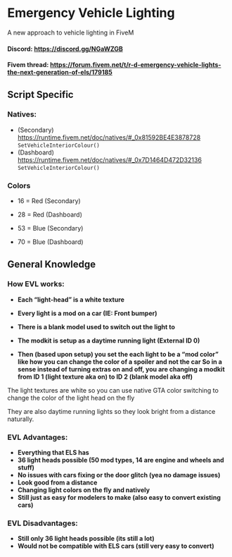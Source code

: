 # Emergency Vehicle Lighting
A new approach to vehicle lighting in FiveM
#### Discord: https://discord.gg/NGaWZGB
#### Fivem thread: https://forum.fivem.net/t/r-d-emergency-vehicle-lights-the-next-generation-of-els/179185
## Script Specific

### Natives:
  - (Secondary) https://runtime.fivem.net/doc/natives/#_0x81592BE4E3878728
  ```SetVehicleInteriorColour()```
  - (Dashboard) https://runtime.fivem.net/doc/natives/#_0x7D1464D472D32136
  ```SetVehicleInteriorColour()```
  
 ### Colors
 - 16 = Red (Secondary)
 - 28 = Red (Dashboard)

 - 53 = Blue (Secondary)
 - 70 = Blue (Dashboard)
  

## General Knowledge
### How EVL works:
 - **Each “light-head” is a white texture**
 
 - **Every light is a mod on a car (IE: Front bumper)**
 
 - **There is a blank model used to switch out the light to**
 
 - **The modkit is setup as a daytime running light (External ID 0)**
 - **Then (based upon setup) you set the each light to be a “mod color” like how you can change the color of a spoiler and not the car
  So in a sense instead of turning extras on and off, you are changing a modkit from ID 1 (light texture aka on) to ID 2 (blank model aka off)**

The light textures are white so you can use native GTA color switching to change the color of the light head on the fly

They are also daytime running lights so they look bright from a distance naturally.

### EVL Advantages:

 - **Everything that ELS has**
 - **36 light heads possible (50 mod types, 14 are engine and wheels and stuff)**
 - **No issues with cars fixing or the door glitch (yea no damage issues)**
 - **Look good from a distance**
 - **Changing light colors on the fly and natively**
 - **Still just as easy for modelers to make (also easy to convert existing cars)**

### EVL Disadvantages:

 - **Still only 36 light heads possible (its still a lot)**
 - **Would not be compatible with ELS cars (still very easy to convert)**
